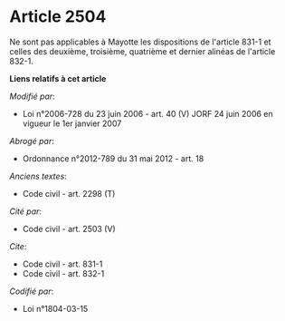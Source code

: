 # Article 2504

Ne sont pas applicables à Mayotte les dispositions de l'article 831-1 et celles des deuxième, troisième, quatrième et dernier
alinéas de l'article 832-1.

**Liens relatifs à cet article**

_Modifié par_:

  - Loi n°2006-728 du 23 juin 2006 - art. 40 (V) JORF 24 juin 2006 en vigueur le 1er janvier 2007

_Abrogé par_:

  - Ordonnance n°2012-789 du 31 mai 2012 - art. 18

_Anciens textes_:

  - Code civil - art. 2298 (T)

_Cité par_:

  - Code civil - art. 2503 (V)

_Cite_:

  - Code civil - art. 831-1
  - Code civil - art. 832-1

_Codifié par_:

  - Loi n°1804-03-15
